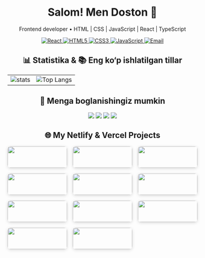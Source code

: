 <h1 align="center">Salom! Men <b>Doston</b> 👋</h1>
<p align="center">Frontend developer • HTML | CSS | JavaScript | React | TypeScript</p>

<!-- Skills Badges -->
<p align="center">
  <a href="https://github.com/dostonadxamov">
    <img src="https://img.shields.io/badge/React-%2320232a.svg?style=for-the-badge&logo=react&logoColor=61DAFB" alt="React"/>
  </a>
  <a href="https://github.com/dostonadxamov">
    <img src="https://img.shields.io/badge/HTML5-%23E34F26.svg?style=for-the-badge&logo=html5&logoColor=ffffff" alt="HTML5"/>
  </a>
  <a href="https://github.com/dostonadxamov">
    <img src="https://img.shields.io/badge/CSS3-%231572B6.svg?style=for-the-badge&logo=css3&logoColor=ffffff" alt="CSS3"/>
  </a>
  <a href="https://github.com/dostonadxamov">
    <img src="https://img.shields.io/badge/JavaScript-%23F7DF1E.svg?style=for-the-badge&logo=javascript&logoColor=000000" alt="JavaScript"/>
  </a>
  <a href="mailto:dostonadxamov222@gmail.com">
    <img src="https://img.shields.io/badge/Email-dostonadxamov222@gmail.com-blue?style=for-the-badge" alt="Email"/>
  </a>
</p>



<!-- GitHub Stats yonma-yon -->
<h2 align="center">📊 Statistika & 📚 Eng ko‘p ishlatilgan tillar</h2>
<table align="center">
  <tr>
    <td align="center">
      <picture>
        <source media="(prefers-color-scheme: dark)" srcset="https://github-readme-stats.vercel.app/api?username=dostonadxamov&show_icons=true"/>
        <img alt="stats" src="https://github-readme-stats.vercel.app/api?username=dostonadxamov&show_icons=true"/>
      </picture>
    </td>
    <td align="center">
      <img alt="Top Langs" src="https://github-readme-stats.vercel.app/api/top-langs/?username=dostonadxamov&layout=compact&theme=radical"/>
    </td>
  </tr>
</table>

<!-- Kontaktlar -->
<h2 align="center">🤝 Menga boglanishingiz  mumkin</h2>
<p align="center">
  <a href="https://t.me/DOSTON_DEVELOPER"><img src="https://img.shields.io/badge/Telegram-2CA5E0?style=for-the-badge&logo=telegram&logoColor=white"/></a>
   <a href="https://t.me/freelancet_ashkent"><img src="https://img.shields.io/badge/Telegram-2CA5E0?style=for-the-badge&logo=telegram&logoColor=white"/></a>
  <a href="https://www.linkedin.com/in/doston-adxamov-47709a320/"><img src="https://img.shields.io/badge/LinkedIn-0A66C2?style=for-the-badge&logo=linkedin&logoColor=white"/></a>
  <a href="mailto:dostonadxamov222@gmail.com"><img src="https://img.shields.io/badge/Email-D14836?style=for-the-badge&logo=gmail&logoColor=white"/></a>
</p>

<h2 align="center">🌐 My Netlify & Vercel Projects</h2>

<div align="center" style="display: grid; grid-template-columns: repeat(3, 1fr); gap: 15px; max-width: 900px; margin: auto;">

  <!-- Mini Store -->
  <div style="border-radius: 8px; overflow: hidden; box-shadow: 0 2px 8px rgba(0,0,0,0.15); text-align:center;">
    <img src="https://i.postimg.cc/GtYB3Cw5/Screenshot-From-2025-08-27-01-38-05.png" width="100%"/>
    <a href="https://spontaneous-tanuki-adb569.netlify.app/" style="display:block; margin:10px 0; text-decoration: none; color: inherit; font-weight:bold;">Mini Store</a>
  </div>

  <!-- Dessert -->
  <div style="border-radius: 8px; overflow: hidden; box-shadow: 0 2px 8px rgba(0,0,0,0.15); text-align:center;">
    <img src="https://i.postimg.cc/ZnFTDKh4/Screenshot-From-2025-08-27-01-46-32.png" width="100%"/>
    <a href="https://velvety-kashata-f00e42.netlify.app/" style="display:block; margin:10px 0; text-decoration: none; color: inherit; font-weight:bold;">Dessert</a>
  </div>

  <!-- Headphones -->
  <div style="border-radius: 8px; overflow: hidden; box-shadow: 0 2px 8px rgba(0,0,0,0.15); text-align:center;">
    <img src="https://i.postimg.cc/2S3Dnx3z/Screenshot-From-2025-08-27-01-48-38.png" width="100%"/>
    <a href="https://zesty-otter-e326f5.netlify.app/" style="display:block; margin:10px 0; text-decoration: none; color: inherit; font-weight:bold;">Headphones</a>
  </div>

  <!-- Region -->
  <div style="border-radius: 8px; overflow: hidden; box-shadow: 0 2px 8px rgba(0,0,0,0.15); text-align:center;">
    <img src="https://i.postimg.cc/cJqb67nk/Screenshot-From-2025-08-27-01-50-22.png" width="100%"/>
    <a href="https://whimsical-sprite-e3ae08.netlify.app/" style="display:block; margin:10px 0; text-decoration: none; color: inherit; font-weight:bold;">Region</a>
  </div>

  <!-- Don-Don -->
  <div style="border-radius: 8px; overflow: hidden; box-shadow: 0 2px 8px rgba(0,0,0,0.15); text-align:center;">
    <img src="https://i.postimg.cc/mZdp7W9H/Screenshot-From-2025-08-27-01-51-16.png" width="100%"/>
    <a href="https://roaring-biscotti-e566b4.netlify.app/" style="display:block; margin:10px 0; text-decoration: none; color: inherit; font-weight:bold;">Don-Don</a>
  </div>

  <!-- TodoList -->
  <div style="border-radius: 8px; overflow: hidden; box-shadow: 0 2px 8px rgba(0,0,0,0.15); text-align:center;">
    <img src="https://i.postimg.cc/13FWxgjG/Screenshot-From-2025-08-27-01-52-24.png" width="100%"/>
    <a href="https://todo-project-adxamovs.netlify.app/" style="display:block; margin:10px 0; text-decoration: none; color: inherit; font-weight:bold;">TodoList</a>
  </div>

  <!-- Design -->
  <div style="border-radius: 8px; overflow: hidden; box-shadow: 0 2px 8px rgba(0,0,0,0.15); text-align:center;">
    <img src="https://i.postimg.cc/cC6mF638/Screenshot-From-2025-08-27-01-54-20.png" width="100%"/>
    <a href="https://algorithm-evengers-topshiriq-1.netlify.app/" style="display:block; margin:10px 0; text-decoration: none; color: inherit; font-weight:bold;">Design</a>
  </div>

  <!-- Auth -->
  <div style="border-radius: 8px; overflow: hidden; box-shadow: 0 2px 8px rgba(0,0,0,0.15); text-align:center;">
    <img src="https://i.postimg.cc/85XdfDYk/Screenshot-From-2025-08-27-01-56-24.png" width="100%"/>
    <a href="https://autharition.vercel.app/" style="display:block; margin:10px 0; text-decoration: none; color: inherit; font-weight:bold;">Auth</a>
  </div>

  <!-- Context Store -->
  <div style="border-radius: 8px; overflow: hidden; box-shadow: 0 2px 8px rgba(0,0,0,0.15); text-align:center;">
    <img src="https://i.postimg.cc/BbdxNpsd/Screenshot-From-2025-08-27-01-57-25.png" width="100%"/>
    <a href="https://context-store-rosy.vercel.app/" style="display:block; margin:10px 0; text-decoration: none; color: inherit; font-weight:bold;">Context Store</a>
  </div>

  <!-- Fake Shop -->
  <div style="border-radius: 8px; overflow: hidden; box-shadow: 0 2px 8px rgba(0,0,0,0.15); text-align:center;">
    <img src="https://i.postimg.cc/x1GKyLZ4/Screenshot-From-2025-08-27-01-58-35.png" width="100%"/>
    <a href="https://fake-shop-flax.vercel.app/" style="display:block; margin:10px 0; text-decoration: none; color: inherit; font-weight:bold;">Fake Shop</a>
  </div>


  <div style="border-radius: 8px; overflow: hidden; box-shadow: 0 2px 8px rgba(0,0,0,0.15); text-align:center;">
    <img src="https://i.postimg.cc/vTZMgPRX/Screenshot-From-2025-08-30-15-05-45.png" width="100%"/>
    <a href="https://authorization-three-pi.vercel.app/" style="display:block; margin:10px 0; text-decoration: none; color: inherit; font-weight:bold;">Auth</a>
  </div>

</div>


</div>

